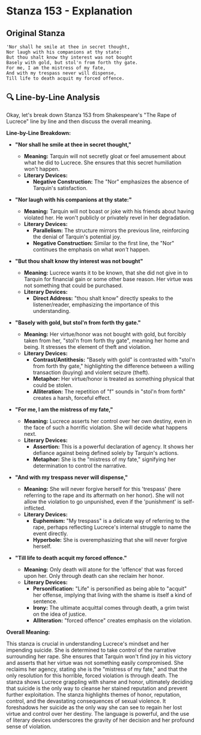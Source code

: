 # Stanza 153 - Explanation

## Original Stanza
```
'Nor shall he smile at thee in secret thought,
Nor laugh with his companions at thy state:
But thou shalt know thy interest was not bought
Basely with gold, but stol'n from forth thy gate.
For me, I am the mistress of my fate,
And with my trespass never will dispense,
Till life to death acquit my forced offence.
```

## 🔍 Line-by-Line Analysis
Okay, let's break down Stanza 153 from Shakespeare's "The Rape of Lucrece" line by line and then discuss the overall meaning.

**Line-by-Line Breakdown:**

*   **"Nor shall he smile at thee in secret thought,"**

    *   **Meaning:** Tarquin will not secretly gloat or feel amusement about what he did to Lucrece.  She ensures that this secret humiliation won't happen.
    *   **Literary Devices:**
        *   **Negative Construction:**  The "Nor" emphasizes the absence of Tarquin's satisfaction.

*   **"Nor laugh with his companions at thy state:"**

    *   **Meaning:** Tarquin will not boast or joke with his friends about having violated her.  He won't publicly or privately revel in her degradation.
    *   **Literary Devices:**
        *   **Parallelism:**  The structure mirrors the previous line, reinforcing the denial of Tarquin's potential joy.
        *   **Negative Construction:** Similar to the first line, the "Nor" continues the emphasis on what *won't* happen.

*   **"But thou shalt know thy interest was not bought"**

    *   **Meaning:**  Lucrece wants it to be known, that she did not give in to Tarquin for financial gain or some other base reason.  Her virtue was not something that could be purchased.
    *   **Literary Devices:**
        *   **Direct Address:** "thou shalt know" directly speaks to the listener/reader, emphasizing the importance of this understanding.

*   **"Basely with gold, but stol'n from forth thy gate."**

    *   **Meaning:**  Her virtue/honor was not bought with gold, but forcibly taken from her, "stol'n from forth thy gate", meaning her home and being. It stresses the element of theft and violation.
    *   **Literary Devices:**
        *   **Contrast/Antithesis:** "Basely with gold" is contrasted with "stol'n from forth thy gate," highlighting the difference between a willing transaction (buying) and violent seizure (theft).
        *   **Metaphor:** Her virtue/honor is treated as something physical that could be stolen.
        *   **Alliteration:** The repetition of "f" sounds in "stol'n from forth" creates a harsh, forceful effect.

*   **"For me, I am the mistress of my fate,"**

    *   **Meaning:** Lucrece asserts her control over her own destiny, even in the face of such a horrific violation. She will decide what happens next.
    *   **Literary Devices:**
        *   **Assertion:** This is a powerful declaration of agency. It shows her defiance against being defined solely by Tarquin's actions.
        *   **Metaphor:** She is the "mistress of my fate," signifying her determination to control the narrative.

*   **"And with my trespass never will dispense,"**

    *   **Meaning:** She will never forgive herself for this 'trespass' (here referring to the rape and its aftermath on her honor). She will not allow the violation to go unpunished, even if the 'punishment' is self-inflicted.
    *   **Literary Devices:**
        *   **Euphemism:**  "My trespass" is a delicate way of referring to the rape, perhaps reflecting Lucrece's internal struggle to name the event directly.
        *   **Hyperbole:** She is overemphasizing that she will never forgive herself.

*   **"Till life to death acquit my forced offence."**

    *   **Meaning:** Only death will atone for the 'offence' that was forced upon her.  Only through death can she reclaim her honor.
    *   **Literary Devices:**
        *   **Personification:** "Life" is personified as being able to "acquit" her offense, implying that living with the shame is itself a kind of sentence.
        *   **Irony:** The ultimate acquittal comes through death, a grim twist on the idea of justice.
        *   **Alliteration:** "forced offence" creates emphasis on the violation.

**Overall Meaning:**

This stanza is crucial in understanding Lucrece's mindset and her impending suicide.  She is determined to take control of the narrative surrounding her rape. She ensures that Tarquin won't find joy in his victory and asserts that her virtue was not something easily compromised. She reclaims her agency, stating she is the "mistress of my fate," and that the only resolution for this horrible, forced violation is through death. The stanza shows Lucrece grappling with shame and honor, ultimately deciding that suicide is the only way to cleanse her stained reputation and prevent further exploitation. The stanza highlights themes of honor, reputation, control, and the devastating consequences of sexual violence. It foreshadows her suicide as the only way she can see to regain her lost virtue and control over her destiny. The language is powerful, and the use of literary devices underscores the gravity of her decision and her profound sense of violation.
